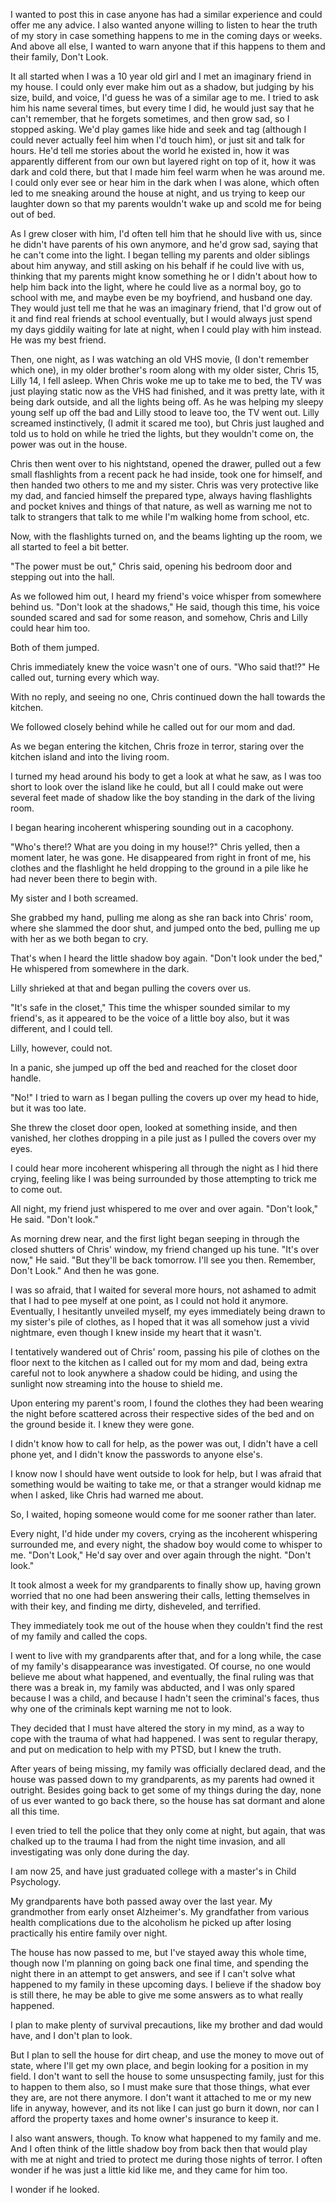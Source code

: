 I wanted to post this in case anyone has had a similar experience and could offer me any advice. I also wanted anyone willing to listen to hear the truth of my story in case something happens to me in the coming days or weeks. And above all else, I wanted to warn anyone that if this happens to them and their family, Don't Look.

It all started when I was a 10 year old girl and I met an imaginary friend in my house. I could only ever make him out as a shadow, but judging by his size, build, and voice, I'd guess he was of a similar age to me. I tried to ask him his name several times, but every time I did, he would just say that he can't remember, that he forgets sometimes, and then grow sad, so I stopped asking. We'd play games like hide and seek and tag (although I could never actually feel him when I'd touch him), or just sit and talk for hours. He'd tell me stories about the world he existed in, how it was apparently different from our own but layered right on top of it, how it was dark and cold there, but that I made him feel warm when he was around me. I could only ever see or hear him in the dark when I was alone, which often led to me sneaking around the house at night, and us trying to keep our laughter down so that my parents wouldn't wake up and scold me for being out of bed.

As I grew closer with him, I'd often tell him that he should live with us, since he didn't have parents of his own anymore, and he'd grow sad, saying that he can't come into the light. I began telling my parents and older siblings about him anyway, and still asking on his behalf if he could live with us, thinking that my parents might know something he or I didn't about how to help him back into the light, where he could live as a normal boy, go to school with me, and maybe even be my boyfriend, and husband one day. They would just tell me that he was an imaginary friend, that I'd grow out of it and find real friends at school eventually, but I would always just spend my days giddily waiting for late at night, when I could play with him instead. He was my best friend.

Then, one night, as I was watching an old VHS movie, (I don't remember which one), in my older brother's room along with my older sister, Chris 15, Lilly 14, I fell asleep. When Chris woke me up to take me to bed, the TV was just playing static now as the VHS had finished, and it was pretty late, with it being dark outside, and all the lights being off. As he was helping my sleepy young self up off the bad and Lilly stood to leave too, the TV went out. Lilly screamed instinctively, (I admit it scared me too), but Chris just laughed and told us to hold on while he tried the lights, but they wouldn't come on, the power was out in the house.

Chris then went over to his nightstand, opened the drawer, pulled out a few small flashlights from a recent pack he had inside, took one for himself, and then handed two others to me and my sister. Chris was very protective like my dad, and fancied himself the prepared type, always having flashlights and pocket knives and things of that nature, as well as warning me not to talk to strangers that talk to me while I'm walking home from school, etc.

Now, with the flashlights turned on, and the beams lighting up the room, we all started to feel a bit better.

"The power must be out," Chris said, opening his bedroom door and stepping out into the hall.

As we followed him out, I heard my friend's voice whisper from somewhere behind us. "Don't look at the shadows," He said, though this time, his voice sounded scared and sad for some reason, and somehow, Chris and Lilly could hear him too.

Both of them jumped.

Chris immediately knew the voice wasn't one of ours. "Who said that!?" He called out, turning every which way.

With no reply, and seeing no one,  Chris continued down the hall towards the kitchen.

We followed closely behind while he called out for our mom and dad.

As we began entering the kitchen, Chris froze in terror, staring over the kitchen island and into the living room.

I turned my head around his body to get a look at what he saw, as I was too short to look over the island like he could, but all I could make out were several feet made of shadow like the boy standing in the dark of the living room.

I began hearing incoherent whispering sounding out in a cacophony.

"Who's there!? What are you doing in my house!?" Chris yelled, then a moment later, he was gone. He disappeared from right in front of me, his clothes and the flashlight he held dropping to the ground in a pile like he had never been there to begin with.

My sister and I both screamed.

She grabbed my hand, pulling me along as she ran back into Chris' room, where she slammed the door shut, and jumped onto the bed, pulling me up with her as we both began to cry.

That's when I heard the little shadow boy again. "Don't look under the bed," He whispered from somewhere in the dark.

Lilly shrieked at that and began pulling the covers over us.

"It's safe in the closet," This time the whisper sounded similar to my friend's, as it appeared to be the voice of a little boy also, but it was different, and I could tell.

Lilly, however, could not.

In a panic, she jumped up off the bed and reached for the closet door handle.

"No!" I tried to warn as I began pulling the covers up over my head to hide, but it was too late.

She threw the closet door open, looked at something inside, and then vanished, her clothes dropping in a pile just as I pulled the covers over my eyes.

I could hear more incoherent whispering all through the night as I hid there crying, feeling like I was being surrounded by those attempting to trick me to come out.

All night, my friend just whispered to me over and over again. "Don't look," He said. "Don't look."

As morning drew near, and the first light began seeping in through the closed shutters of Chris' window, my friend changed up his tune. "It's over now," He said. "But they'll be back tomorrow. I'll see you then. Remember, Don't Look." And then he was gone.

I was so afraid, that I waited for several more hours, not ashamed to admit that I had to pee myself at one point, as I could not hold it anymore. Eventually, I hesitantly unveiled myself, my eyes immediately being drawn to my sister's pile of clothes, as I hoped that it was all somehow just a vivid nightmare, even though I knew inside my heart that it wasn't.

I tentatively wandered out of Chris' room, passing his pile of clothes on the floor next to the kitchen as I called out for my mom and dad, being extra careful not to look anywhere a shadow could be hiding, and using the sunlight now streaming into the house to shield me.

Upon entering my parent's room, I found the clothes they had been wearing the night before scattered across their respective sides of the bed and on the ground beside it. I knew they were gone.

I didn't know how to call for help, as the power was out, I didn't have a cell phone yet, and I didn't know the passwords to anyone else's.

I know now I should have went outside to look for help, but I was afraid that something would be waiting to take me, or that a stranger would kidnap me when I asked, like Chris had warned me about.

So, I waited, hoping someone would come for me sooner rather than later.

Every night, I'd hide under my covers, crying as the incoherent whispering surrounded me, and every night, the shadow boy would come to whisper to me. "Don't Look," He'd say over and over again through the night. "Don't look."

It took almost a week for my grandparents to finally show up, having grown worried that no one had been answering their calls, letting themselves in with their key, and finding me dirty, disheveled, and terrified.

They immediately took me out of the house when they couldn't find the rest of my family and called the cops.

I went to live with my grandparents after that, and for a long while, the case of my family's disappearance was investigated. Of course, no one would believe me about what happened, and eventually, the final ruling was that there was a break in, my family was abducted, and I was only spared because I was a child, and because I hadn't seen the criminal's faces, thus why one of the criminals kept warning me not to look.

They decided that I must have altered the story in my mind, as a way to cope with the trauma of what had happened. I was sent to regular therapy, and put on medication to help with my PTSD, but I knew the truth.

After years of being missing, my family was officially declared dead, and the house was passed down to my grandparents, as my parents had owned it outright. Besides going back to get some of my things during the day, none of us ever wanted to go back there, so the house has sat dormant and alone all this time.

I even tried to tell the police that they only come at night, but again, that was chalked up to the trauma I had from the night time invasion, and all investigating was only done during the day.

I am now 25, and have just graduated college with a master's in Child Psychology.

My grandparents have both passed away over the last year. My grandmother from early onset Alzheimer's. My grandfather from various health complications due to the alcoholism he picked up after losing practically his entire family over night.

The house has now passed to me, but I've stayed away this whole time, though now I'm planning on going back one final time, and spending the night there in an attempt to get answers, and see if I can't solve what happened to my family in these upcoming days. I believe if the shadow boy is still there, he may be able to give me some answers as to what really happened.

I plan to make plenty of survival precautions, like my brother and dad would have, and I don't plan to look.

But I plan to sell the house for dirt cheap, and use the money to move out of state, where I'll get my own place, and begin looking for a position in my field. I don't want to sell the house to some unsuspecting family, just for this to happen to them also, so I must make sure that those things, what ever they are, are not there anymore. I don't want it attached to me or my new life in anyway, however, and its not like I can just go burn it down, nor can I afford the property taxes and home owner's insurance to keep it.

I also want answers, though. To know what happened to my family and me. And I often think of the little shadow boy from back then that would play with me at night and tried to protect me during those nights of terror. I often wonder if he was just a little kid like me, and they came for him too.

I wonder if he looked.